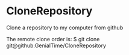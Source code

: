 # CloneRepository
Clone a repository to my computer from github

The remote clone order is: $ git clone git@github:GenialTime/CloneRepository 